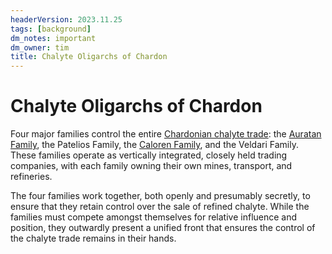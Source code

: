 ```yaml
---
headerVersion: 2023.11.25
tags: [background]
dm_notes: important
dm_owner: tim
title: Chalyte Oligarchs of Chardon
---
```

# Chalyte Oligarchs of Chardon

Four major families control the entire [Chardonian chalyte trade](<../../gazetteer/greater-chardon/chardonian-empire/politics-of-chalyte-chardonian-empire.md>): the [Auratan Family](<./auratan-family.md>), the Patelios Family, the [Caloren Family](<./caloren-family.md>), and the Veldari Family. These families operate as vertically integrated, closely held trading companies, with each family owning their own mines, transport, and refineries.  

The four families work together, both openly and presumably secretly, to ensure that they retain control over the sale of refined chalyte. While the families must compete amongst themselves for relative influence and position, they outwardly present a unified front that ensures the control of the chalyte trade remains in their hands. 


